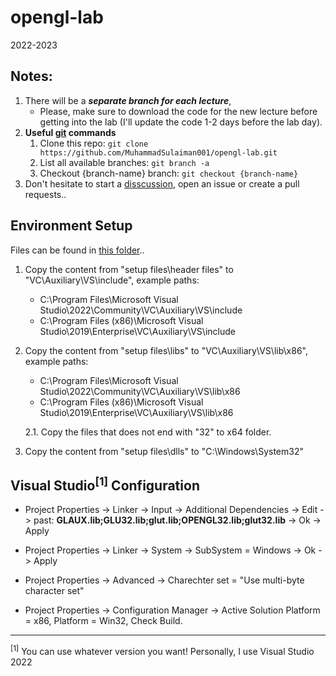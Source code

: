 # opengl-lab 

2022-2023

## Notes:

1. There will be a ***separate branch for each lecture***, 
   - Please, make sure to download the code for the new lecture before getting into the lab (I'll update the code 1-2 days before the lab day).
2. **Useful [git](https://git-scm.com/download/win) commands**
    1. Clone this repo: `git clone https://github.com/MuhammadSulaiman001/opengl-lab.git`
    2. List all available branches: `git branch -a`
    3. Checkout {branch-name} branch: `git checkout {branch-name}`
3. Don't hesitate to start a [disscussion](https://github.com/MuhammadSulaiman001/opengl-lab/discussions), open an issue or create a pull requests..

## Environment Setup

Files can be found in [this folder](/setup%20files/)..

1. Copy the content from "setup files\header files" to "VC\Auxiliary\VS\include", example paths:
	- C:\Program Files\Microsoft Visual Studio\2022\Community\VC\Auxiliary\VS\include
	- C:\Program Files (x86)\Microsoft Visual Studio\2019\Enterprise\VC\Auxiliary\VS\include

2. Copy the content from "setup files\libs" to "VC\Auxiliary\VS\lib\x86", example paths:
	- C:\Program Files\Microsoft Visual Studio\2022\Community\VC\Auxiliary\VS\lib\x86
	- C:\Program Files (x86)\Microsoft Visual Studio\2019\Enterprise\VC\Auxiliary\VS\lib\x86

	2.1. Copy the files that does not end with "32" to x64 folder.

3. Copy the content from "setup files\dlls" to "C:\Windows\System32"

## Visual Studio<sup>[1]</sup> Configuration

- Project Properties -> Linker -> Input 
		-> Additional Dependencies 
		-> Edit -> past: **GLAUX.lib;GLU32.lib;glut.lib;OPENGL32.lib;glut32.lib**
		-> Ok -> Apply

- Project Properties -> Linker -> System -> SubSystem = Windows -> Ok -> Apply

- Project Properties -> Advanced 
-> Charechter set = "Use multi-byte character set"

- Project Properties -> Configuration Manager -> 
Active Solution Platform = x86, Platform = Win32, Check Build.

---
<sup>[1]</sup> You can use whatever version you want! Personally, I use Visual Studio 2022
